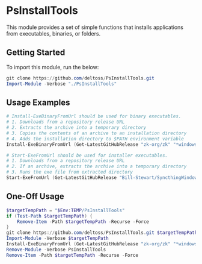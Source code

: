 # PsInstallTools

This module provides a set of simple functions that installs applications from executables, binaries, or folders.

## Getting Started

To import this module, run the below:

```powershell
git clone https://github.com/deltoss/PsInstallTools.git
Import-Module -Verbose "./PsInstallTools"
```

## Usage Examples

```powershell
# Install-ExeBinaryFromUrl should be used for binary executables.
# 1. Downloads from a repository release URL
# 2. Extracts the archive into a temporary directory
# 3. Copies the contents of an archive to an installation directory
# 4. Adds the installation directory to $PATH environment variable
Install-ExeBinaryFromUrl (Get-LatestGitHubRelease "zk-org/zk" "*windows-x86_64.tar.gz") "zk"

# Start-ExeFromUrl should be used for installer executables.
# 1. Downloads from a repository release URL
# 2. If an archive, extracts the archive into a temporary directory
# 3. Runs the exe file from extracted directory
Start-ExeFromUrl (Get-LatestGitHubRelease "Bill-Stewart/SyncthingWindowsSetup" "syncthing-windows-setup.exe")
```

## One-Off Usage

```powershell
$targetTempPath = "$Env:TEMP/PsInstallTools"
if (Test-Path $targetTempPath) {
    Remove-Item -Path $targetTempPath -Recurse -Force
}
git clone https://github.com/deltoss/PsInstallTools.git $targetTempPath
Import-Module -Verbose $targetTempPath
Install-ExeBinaryFromUrl (Get-LatestGitHubRelease "zk-org/zk" "*windows-x86_64.tar.gz") "zk"
Remove-Module -Verbose PsInstallTools
Remove-Item -Path $targetTempPath -Recurse -Force
```

